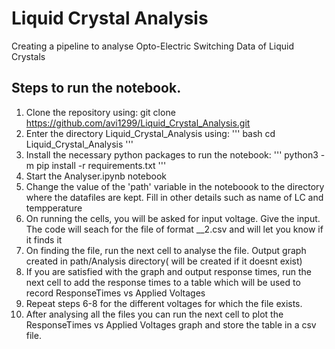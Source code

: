# Liquid Crystal Analysis
Creating a pipeline to analyse Opto-Electric Switching Data of Liquid Crystals

## Steps to run the notebook.
1. Clone the repository using: git clone https://github.com/avi1299/Liquid_Crystal_Analysis.git
2. Enter the directory Liquid_Crystal_Analysis using: 
''' bash
cd Liquid_Crystal_Analysis 
'''
3. Install the necessary python packages to run the notebook: ''' python3 -m pip install -r requirements.txt '''
4. Start the Analyser.ipynb notebook
5. Change the value of the 'path' variable in the noteboook to the directory where the datafiles are kept. Fill in other details such as name of LC and tempperature
6. On running the cells, you will be asked for input voltage. Give the input. The code will seach for the file of format <temp>_<voltage>_2.csv and will let you know if it finds it
7. On finding the file, run the next cell to analyse the file. Output graph created in path/Analysis directory( will be created if it doesnt exist)
8. If you are satisfied with the graph and output response times, run the next cell to add the response times to a table which will be used to record ResponseTimes vs Applied Voltages 
9. Repeat steps 6-8 for the different voltages for which the file exists.
10. After analysing all the files you can run the next cell to plot the ResponseTimes vs Applied Voltages graph and store the table in a csv file.
